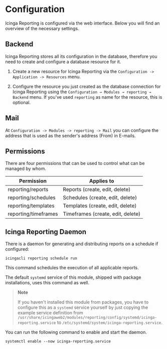 # Configuration

Icinga Reporting is configured via the web interface. Below you will find an overview of the necessary settings.

## Backend

Icinga Reporting stores all its configuration in the database, therefore you need to create and configure a database
resource for it.

1. Create a new resource for Icinga Reporting via the `Configuration -> Application -> Resources` menu.

2. Configure the resource you just created as the database connection for Icinga Reporting using the
   `Configuration → Modules → reporting → Backend` menu. If you've used `reporting`
   as name for the resource, this is optional.

## Mail

At `Configuration -> Modules -> reporting -> Mail` you can configure the address
that is used as the sender's address (From) in E-mails.

## Permissions

There are four permissions that can be used to control what can be managed by whom.

| Permission           | Applies to                        |
|----------------------|-----------------------------------|
| reporting/reports    | Reports (create, edit, delete)    |
| reporting/schedules  | Schedules (create, edit, delete)  |
| reporting/templates  | Templates (create, edit, delete)  |
| reporting/timeframes | Timeframes (create, edit, delete) |

## Icinga Reporting Daemon

There is a daemon for generating and distributing reports on a schedule if configured:

```
icingacli reporting schedule run
```

This command schedules the execution of all applicable reports.

The default `systemd` service of this module, shipped with package installations, uses this command as well.

<!-- {% if not icingaDocs %} -->

> **Note**
>
> If you haven't installed this module from packages, you have to configure this as a `systemd` service yourself by just
> copying the example service definition from `/usr/share/icingaweb2/modules/reporting/config/systemd/icinga-reporting.service`
> to `/etc/systemd/system/icinga-reporting.service`.

<!-- {% endif %} -->

You can run the following command to enable and start the daemon.

```
systemctl enable --now icinga-reporting.service
```
